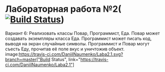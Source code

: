 # Лабораторная работа №2([![Build Status](https://travis-ci.com/DaniilNaumenko/Laba2.1.svg?branch=master)](https://travis-ci.com/DaniilNaumenko/Laba2.1))
Вариант 6: Реализовать классы Повар, Программист, Еда. Повар может создавать экземпляры класса Еда. Программист может писать код, выводя на экран случайные символы. Программист и Повар могут съесть Еду, прочитав её поле вкус и уничтожив объект.
image:https://travis-ci.com/DaniilNaumenko/Laba2.1.svg?branch=master["Build Status", link="https://travis-ci.com/DaniilNaumenko/Laba2.1"]
